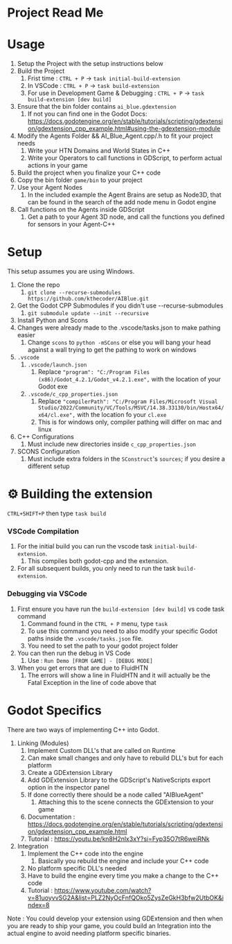 # Project Read Me

# Usage

1. Setup the Project with the setup instructions below
1. Build the Project
   1. Frist time : `CTRL + P` -> `task initial-build-extension`
   1. In VSCode : `CTRL + P` -> `task build-extension`
   1. For use in Development Game & Debugging : `CTRL + P` -> `task build-extension [dev build]`
1. Ensure that the bin folder contains `ai_blue.gdextension`
   1. If not you can find one in the Godot Docs: https://docs.godotengine.org/en/stable/tutorials/scripting/gdextension/gdextension_cpp_example.html#using-the-gdextension-module
1. Modify the Agents Folder && AI_Blue_Agent.cpp/.h to fit your project needs
   1. Write your HTN Domains and World States in C++
   1. Write your Operators to call functions in GDScript, to perform actual actions in your game
1. Build the project when you finalize your C++ code
1. Copy the bin folder `game/bin` to your project
1. Use your Agent Nodes
   1. In the included example the Agent Brains are setup as Node3D, that can be found in the search of the add node menu in Godot engine
1. Call functions on the Agents inside GDScript
   1. Get a path to your Agent 3D node, and call the functions you defined for sensors in your Agent-C++

# Setup

This setup assumes you are using Windows.

1. Clone the repo
   1. `git clone --recurse-submodules https://github.com/kthecoder/AIBlue.git`
1. Get the Godot CPP Submodules if you didn't use --recurse-submodules
   1. `git submodule update --init --recursive`
1. Install Python and Scons
1. Changes were already made to the .vscode/tasks.json to make pathing easier
   1. Change `scons` to `python -mSCons` or else you will bang your head against a wall trying to get the pathing to work on windows
1. `.vscode`
   1. `.vscode/launch.json`
      1. Replace `"program": "C:/Program Files (x86)/Godot_4.2.1/Godot_v4.2.1.exe",` with the location of your Godot exe
   1. `.vscode/c_cpp_properties.json`
      1. Replace `"compilerPath": "C:/Program Files/Microsoft Visual Studio/2022/Community/VC/Tools/MSVC/14.38.33130/bin/Hostx64/x64/cl.exe",` with the location fo your `cl.exe`
      1. This is for windows only, compiler pathing will differ on mac and linux
1. C++ Configurations
   1. Must include new directories inside `c_cpp_properties.json`
1. SCONS Configuration
   1. Must include extra folders in the `SConstruct`'s `sources`; if you desire a different setup

# ⚙️ Building the extension

`CTRL+SHIFT+P` then type `task build`

### VSCode Compilation

1. For the initial build you can run the vscode task `initial-build-extension`.
   1. This compiles both godot-cpp and the extension.
1. For all subsequent builds, you only need to run the task `build-extension`.

### Debugging via VSCode

1. First ensure you have run the `build-extension [dev build]` vs code task command
   1. Command found in the `CTRL + P` menu, type `task`
   1. To use this command you need to also modify your specific Godot paths inside the `.vscode/tasks.json` file.
   1. You need to set the path to your godot project folder
1. You can then run the debug in VS Code
   1. Use : `Run Demo [FROM GAME] - [DEBUG MODE]`
1. When you get errors that are due to FluidHTN
   1. The errors will show a line in FluidHTN and it will actually be the Fatal Exception in the line of code above that

# Godot Specifics

There are two ways of implementing C++ into Godot.

1. Linking (Modules)
   1. Implement Custom DLL's that are called on Runtime
   1. Can make small changes and only have to rebuild DLL's but for each platform
   1. Create a GDExtension Library
   1. Add GDExtension Library to the GDScript's NativeScripts export option in the inspector panel
   1. If done correctly there should be a node called "AIBlueAgent"
      1. Attaching this to the scene connects the GDExtension to your game
   1. Documentation : https://docs.godotengine.org/en/stable/tutorials/scripting/gdextension/gdextension_cpp_example.html
   1. Tutorial : https://youtu.be/kn8H2nlx3xY?si=Fyp35O7tR6weiRNk
2. Integration
   1. Implement the C++ code into the engine
      1. Basically you rebuild the engine and include your C++ code
   2. No platform specific DLL's needed
   3. Have to build the engine every time you make a change to the C++ code
   4. Tutorial : https://www.youtube.com/watch?v=81uoyvvSG2A&list=PLZ2NyOcFnfQOko5ZysZeGkH3bfw2UtbOK&index=8

Note : You could develop your extension using GDExtension and then when you are ready to ship your game, you could build an Integration into the actual engine to avoid needing platform specific binaries.
